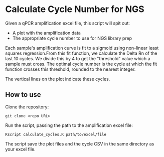 # Calculate Cycle Number for NGS

Given a qPCR amplification excel file, this script will spit out:

- A plot with the amplification data
- The appropriate cycle number to use for NGS library prep

Each sample's amplification curve is fit to a sigmoid using non-linear least squares regression.From this fit function, we calculate the Delta Rn of the last 10 cycles. We divide this by 4 to get the "threshold" value which a sample must cross. The optimal cycle number is the cycle at which the fit function crosses this threshold, rounded to the nearest integer.

The vertical lines on the plot indicate these cycles.

## How to use

Clone the repository:

```
git clone <repo URL>
```

Run the script, passing the path to the amplification excel file:

```
Rscript calculate_cycles.R path/to/excel/file
```

The script save the plot files and the cycle CSV in the same directory as your excel file.